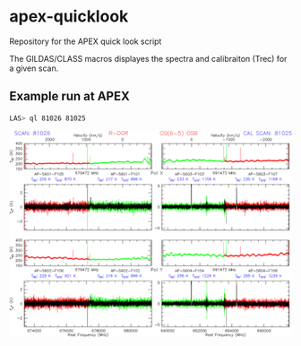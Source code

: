 # apex-quicklook
Repository for the APEX quick look script

The GILDAS/CLASS macros displayes the spectra and calibraiton (Trec) for a given scan.

## Example run at APEX
```bash
LAS> ql 81026 81025
```

![Example quick look plot](ql_81026.png "ql_81026.png")
